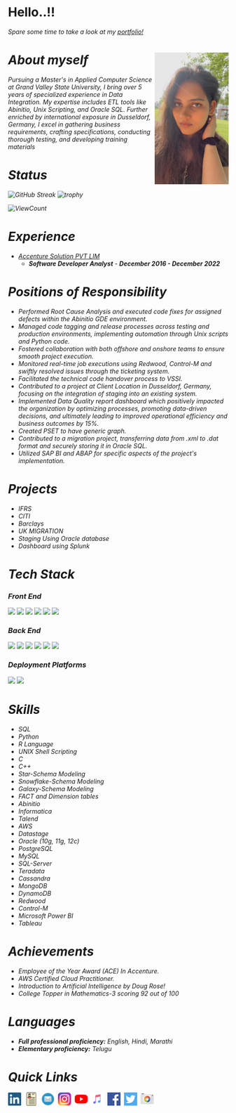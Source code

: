 # Hello..!!
<!-- # Hello..!! <img src="https://raw.githubusercontent.com/MartinHeinz/MartinHeinz/master/wave.gif" height="21"> -->

<i>Spare some time to take a look at my [portfolio!](https://meghahole.github.io/CIS641-HW2-hole/)

<a href="https://www.linkedin.com/in/megha-hole-272b71a8/"><img src="images\Propic.jpeg" align="right" height="300"></a>

# About myself

Pursuing a Master's in Applied Computer Science 
at Grand Valley State University, I bring over 5 
years of specialized experience in Data Integration. My expertise includes ETL tools like Abinitio, Unix Scripting, and Oracle SQL. Further enriched by international exposure in Dusseldorf, Germany, I excel in gathering business requirements, crafting specifications, conducting thorough testing, and
developing training materials

# Status

![GitHub Streak](https://github-readme-streak-stats.herokuapp.com/?user=Meghahole&theme=algolia) ![trophy](https://github-profile-trophy.vercel.app/?username=Meghahole&title=Commit,Stars,Repositories,PullRequest,Followers&theme=darkhub)


![ViewCount](https://views.whatilearened.today/views/github/Meghahole/views.svg)


# Experience
- [Accenture Solution PVT LIM](https://www.accenture.com/)
  - <b>Software Developer Analyst</b> - <b>December 2016 - December 2022</b>


# Positions of Responsibility
- Performed Root Cause Analysis and executed code fixes for assigned
defects within the Abinitio GDE environment.
- Managed code tagging and release processes across testing and
production environments, implementing automation through Unix
scripts and Python code.
- Fostered collaboration with both offshore and onshore teams to
ensure smooth project execution.
- Monitored real-time job executions using Redwood, Control-M and
swiftly resolved issues through the ticketing system.
- Facilitated the technical code handover process to VSSI.
- Contributed to a project at Client Location in Dusseldorf, Germany,
focusing on the integration of staging into an existing system.
- Implemented Data Quality report dashboard which positively impacted
the organization by optimizing processes, promoting data-driven
decisions, and ultimately leading to improved operational efficiency
and business outcomes by 15%.
- Created PSET to have generic graph.
- Contributed to a migration project, transferring data from .xml to .dat
format and securely storing it in Oracle SQL.
- Utilized SAP BI and ABAP for specific aspects of the project's
implementation.

# Projects

- IFRS
- CITI
- Barclays
- UK MIGRATION
- Staging Using Oracle database
- Dashboard using Splunk

# Tech Stack

### Front End

<img src="https://img.shields.io/badge/HTML5-E34F26?style=for-the-badge&logo=html5&logoColor=white"> <img  src="https://img.shields.io/badge/CSS3-1572B6?style=for-the-badge&logo=css3&logoColor=white"> <img  src="https://img.shields.io/badge/JavaScript-F7DF1E?style=for-the-badge&logo=javascript&logoColor=black"> <img  src="https://img.shields.io/badge/Bootstrap-563D7C?style=for-the-badge&logo=bootstrap&logoColor=white"> <img  src="https://img.shields.io/badge/React-20232A?style=for-the-badge&logo=react&logoColor=61DAFB"> <img src="https://img.shields.io/badge/Android-9FC037?style=for-the-badge&logo=android&logoColor=white">

### Back End

<img src="https://img.shields.io/badge/Flask-000000?style=for-the-badge&logo=flask&logoColor=white"> <img src="https://img.shields.io/badge/Django-103e2e?style=for-the-badge&logo=django&logoColor=white"> <img src="https://img.shields.io/badge/Python-ffd340?style=for-the-badge&logo=python&logoColor=black"> <img src="https://img.shields.io/badge/Java-e11e21?style=for-the-badge&logo=java&logoColor=white"> <img src="https://img.shields.io/badge/PHP-686ca3?style=for-the-badge&logo=php&logoColor=white"> <img src="https://img.shields.io/badge/Firebase-F5820B?style=for-the-badge&logo=firebase&logoColor=FFCB2B">

### Deployment Platforms

<img src="https://img.shields.io/badge/AWS-f79201?style=for-the-badge&logo=amazon&logoColor=white"> <img src="https://img.shields.io/badge/GCP-4285f4?style=for-the-badge&logo=google&logoColor=white">


# Skills

- SQL
- Python
- R Language
- UNIX Shell Scripting
- C
- C++
- Star-Schema Modeling
- Snowflake-Schema Modeling
- Galaxy-Schema Modeling
- FACT and Dimension tables
- Abinitio
- Informatica
- Talend
- AWS
- Datastage
- Oracle (10g, 11g, 12c)
- PostgreSQL
- MySQL
- SQL-Server
- Teradata
- Cassandra
- MongoDB
- DynamoDB
- Redwood
- Control-M
- Microsoft Power BI
- Tableau

<!-- <table>
  <tr>
    <th>Imaging</th>
    <td><img src="https://img.shields.io/badge/Photoshop-30A8FF?style=for-the-badge&logo=adobe&logoColor=001E36"> <img src="https://img.shields.io/badge/Lightroom-24A3F7?style=for-the-badge&logo=adobe&logoColor=001D3F"> <img src="https://img.shields.io/badge/Snapseed-0B7D40?style=for-the-badge&logo=google&logoColor=ACF756"></td>
  </tr>
  <tr>
    <th>Video</th>
    <td><img src="https://img.shields.io/badge/Adobe%20Premiere%20Pro-E287F6?style=for-the-badge&logo=adobe&logoColor=140122"> <img src="https://img.shields.io/badge/Rush-9494F7?style=for-the-badge&logo=adobe&logoColor=000058"></td>
  </tr>
  <tr>
    <th>Graphics and Prototyping</th>
    <td><img src="https://img.shields.io/badge/Illustrator-F79500?style=for-the-badge&logo=adobe&logoColor=310000"> <img src="https://img.shields.io/badge/figma-19B2F1?style=for-the-badge&logo=figma&logoColor=000000"> </td>
  </tr>
 </table> -->

# Achievements
- Employee of the Year Award (ACE) In Accenture.
- AWS Certified Cloud Practitioner.
- Introduction to Artificial Intelligence by Doug Rose!
- College Topper in Mathematics-3 scoring 92 out of 100
  
# Languages
- <strong>Full professional proficiency:</strong> English, Hindi, Marathi
- <strong>Elementary proficiency:</strong> Telugu

# Quick Links

<a href="https://www.linkedin.com/in/megha-hole-272b71a8/"><img height="30" src="images\linkedin.png"></a>&nbsp;&nbsp;<a href="https://github.com/Meghahole/CIS641-HW2-hole"><img height="30" src="images\resume.png"></a>&nbsp;&nbsp;<a href="mailto:meghahole1009@gmail.com"><img height="30" src="images\email.png"></a>&nbsp;&nbsp;<a href="https://i.imgflip.com/1s8tcv.jpg"><img height="30" src="images\insta.png"></a>&nbsp;&nbsp;<a href="https://i.imgflip.com/1s8tcv.jpg"><img height="30" src="images\youtube.png"></a>&nbsp;&nbsp;<a href="https://i.imgflip.com/1s8tcv.jpg"><img height="30" src="images\music.png"></a>&nbsp;&nbsp;<a href="https://www.facebook.com/"><img height="30" src="images\facebook.png"></a>&nbsp;&nbsp;<a href="https://twitter.com/MeghaHole"><img height="30" src="images\twitter.png"></a>&nbsp;&nbsp;<a href="https://www.instagram.com/"><img height="30" src="images\camera.png"></a>&nbsp;&nbsp;
